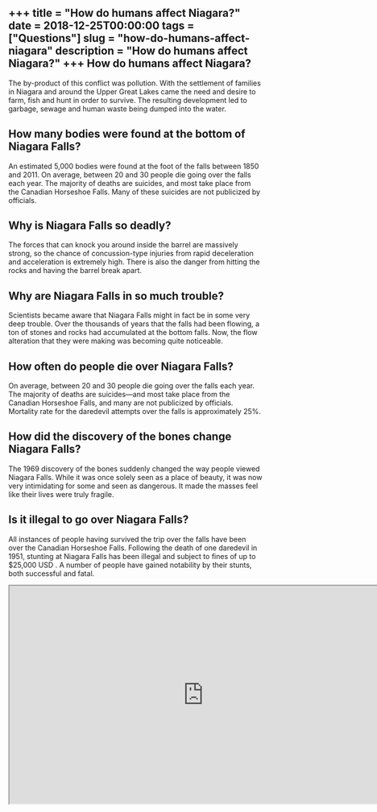 +++
title = "How do humans affect Niagara?"
date = 2018-12-25T00:00:00
tags = ["Questions"]
slug = "how-do-humans-affect-niagara"
description = "How do humans affect Niagara?"
+++
How do humans affect Niagara?
-----------------------------

The by-product of this conflict was pollution. With the settlement of families in Niagara and around the Upper Great Lakes came the need and desire to farm, fish and hunt in order to survive. The resulting development led to garbage, sewage and human waste being dumped into the water.

How many bodies were found at the bottom of Niagara Falls?
----------------------------------------------------------

An estimated 5,000 bodies were found at the foot of the falls between 1850 and 2011. On average, between 20 and 30 people die going over the falls each year. The majority of deaths are suicides, and most take place from the Canadian Horseshoe Falls. Many of these suicides are not publicized by officials.

Why is Niagara Falls so deadly?
-------------------------------

The forces that can knock you around inside the barrel are massively strong, so the chance of concussion-type injuries from rapid deceleration and acceleration is extremely high. There is also the danger from hitting the rocks and having the barrel break apart.

Why are Niagara Falls in so much trouble?
-----------------------------------------

Scientists became aware that Niagara Falls might in fact be in some very deep trouble. Over the thousands of years that the falls had been flowing, a ton of stones and rocks had accumulated at the bottom falls. Now, the flow alteration that they were making was becoming quite noticeable.

How often do people die over Niagara Falls?
-------------------------------------------

On average, between 20 and 30 people die going over the falls each year. The majority of deaths are suicides—and most take place from the Canadian Horseshoe Falls, and many are not publicized by officials. Mortality rate for the daredevil attempts over the falls is approximately 25%.

How did the discovery of the bones change Niagara Falls?
--------------------------------------------------------

The 1969 discovery of the bones suddenly changed the way people viewed Niagara Falls. While it was once solely seen as a place of beauty, it was now very intimidating for some and seen as dangerous. It made the masses feel like their lives were truly fragile.

Is it illegal to go over Niagara Falls?
---------------------------------------

All instances of people having survived the trip over the falls have been over the Canadian Horseshoe Falls. Following the death of one daredevil in 1951, stunting at Niagara Falls has been illegal and subject to fines of up to $25,000 USD . A number of people have gained notability by their stunts, both successful and fatal.

<iframe allow="accelerometer; autoplay; clipboard-write; encrypted-media; gyroscope; picture-in-picture" allowfullscreen="" class="__youtube_prefs__  epyt-is-override  no-lazyload" data-no-lazy="1" data-origheight="433" data-origwidth="770" data-skipgform_ajax_framebjll="" height="433" id="_ytid_43255" loading="lazy" src="https://www.youtube.com/embed/GWR_xwS6IGQ?enablejsapi=1&autoplay=0&cc_load_policy=0&cc_lang_pref=&iv_load_policy=1&loop=0&modestbranding=0&rel=1&fs=1&playsinline=0&autohide=2&theme=dark&color=red&controls=1&" title="YouTube player" width="770"></iframe>
